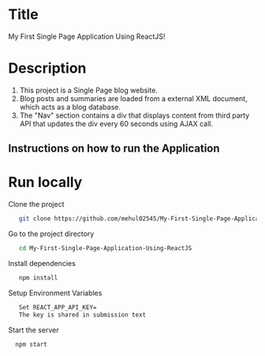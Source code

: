# Title
My First Single Page Application Using ReactJS!

# Description
1. This project is a Single Page blog website.
2. Blog posts and summaries are loaded from a external XML document, which acts as a blog database.
3. The "Nav" section contains a div that displays content from third party API that updates the div every 60 seconds using AJAX call.

## Instructions on how to run the Application
# Run locally

Clone the project

```bash 
   git clone https://github.com/mehul02545/My-First-Single-Page-Application-Using-ReactJS.git
```

Go to the project directory

```bash
   cd My-First-Single-Page-Application-Using-ReactJS
```

Install dependencies

```bash
   npm install
```

Setup Environment Variables

```bash
   Set REACT_APP_API_KEY=
   The key is shared in submission text
 ```

 Start the server

 ```bash
   npm start
```  